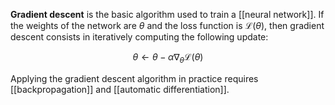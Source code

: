 **Gradient descent** is the basic algorithm used to train a [[neural network]]. If the weights of the network are $\theta$ and the loss function is $\mathcal{L}(\theta)$, then gradient descent consists in iteratively computing the following update:

$$
\theta \leftarrow \theta - \alpha \nabla_\theta \mathcal{L}(\theta)
$$

Applying the gradient descent algorithm in practice requires [[backpropagation]] and [[automatic differentiation]].